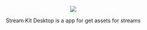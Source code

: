 <p align="center">
    <img src="https://user-images.githubusercontent.com/74020202/156261309-5993fa89-ef21-4c8a-8b63-190afd097399.png"
 </p>

  <p align="center">
Stream Kit Desktop is a app for get assets for streams

</p>
